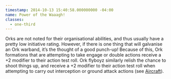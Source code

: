 ```yaml
---
timestamp: 2014-10-13 15:40:58.000000000 -04:00
name: Power of the Waaagh!
classes:
  - one-third
---
```

Orks are not noted for their organisational abilities, and thus usually have a pretty low initiative rating. However, if there is one thing that will galvanise an Ork warband, it&rsquo;s the thought of a good punch-up! Because of this, Ork formations that are attempting to take engage or double actions receive a +2 modifier to their action test roll. Ork flyboyz similarly relish the chance to shoot things up, and receive a +2 modifier to their action test roll when attempting to carry out interception or ground attack actions (see [Aircraft](#aircraft)).